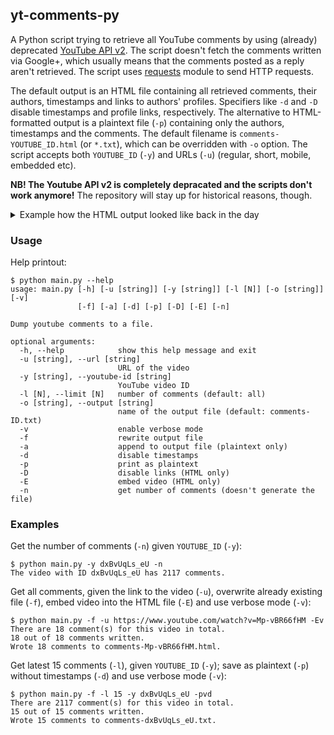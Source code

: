 ## yt-comments-py

A Python script trying to retrieve all YouTube comments by using (already) deprecated [YouTube API v2](https://developers.google.com/youtube/2.0/developers_guide_protocol).
The script doesn't fetch the comments written via Google+, which usually means that the comments posted as a reply aren't retrieved.
The script uses [requests](http://docs.python-requests.org/) module to send HTTP requests.

The default output is an HTML file containing all retrieved comments, their authors, timestamps and links to authors' profiles.
Specifiers like `-d` and `-D` disable timestamps and profile links, respectively.
The alternative to HTML-formatted output is a plaintext file (`-p`) containing only the authors, timestamps and the comments.
The default filename is `comments-YOUTUBE_ID.html` (or `*.txt`), which can be overridden with `-o` option.
The script accepts both `YOUTUBE_ID` (`-y`) and URLs (`-u`) (regular, short, mobile, embedded etc).

**NB! The Youtube API v2 is completely depracated and the scripts don't work anymore!** The repository will stay up for historical reasons, though.

<details>
<summary>Example how the HTML output looked like back in the day</summary>
![example](https://cloud.githubusercontent.com/assets/6233872/22057018/9d3f7310-dd6b-11e6-81aa-7d5e705982a9.png)
</details>

### Usage

Help printout:
```
$ python main.py --help
usage: main.py [-h] [-u [string]] [-y [string]] [-l [N]] [-o [string]] [-v]
               [-f] [-a] [-d] [-p] [-D] [-E] [-n]

Dump youtube comments to a file.

optional arguments:
  -h, --help            show this help message and exit
  -u [string], --url [string]
                        URL of the video
  -y [string], --youtube-id [string]
                        YouTube video ID
  -l [N], --limit [N]   number of comments (default: all)
  -o [string], --output [string]
                        name of the output file (default: comments-ID.txt)
  -v                    enable verbose mode
  -f                    rewrite output file
  -a                    append to output file (plaintext only)
  -d                    disable timestamps
  -p                    print as plaintext
  -D                    disable links (HTML only)
  -E                    embed video (HTML only)
  -n                    get number of comments (doesn't generate the file)
```

### Examples

Get the number of comments (`-n`) given `YOUTUBE_ID` (`-y`):
```
$ python main.py -y dxBvUqLs_eU -n
The video with ID dxBvUqLs_eU has 2117 comments.
```

Get all comments, given the link to the video (`-u`), overwrite already existing file (`-f`), embed video into the HTML file (`-E`) and use verbose mode (`-v`):
```
$ python main.py -f -u https://www.youtube.com/watch?v=Mp-vBR66fHM -Ev
There are 18 comment(s) for this video in total.
18 out of 18 comments written.
Wrote 18 comments to comments-Mp-vBR66fHM.html.
```

Get latest 15 comments (`-l`), given `YOUTUBE_ID` (`-y`); save as plaintext (`-p`) without timestamps (`-d`) and use verbose mode (`-v`):
```
$ python main.py -f -l 15 -y dxBvUqLs_eU -pvd
There are 2117 comment(s) for this video in total.
15 out of 15 comments written.
Wrote 15 comments to comments-dxBvUqLs_eU.txt.
```
